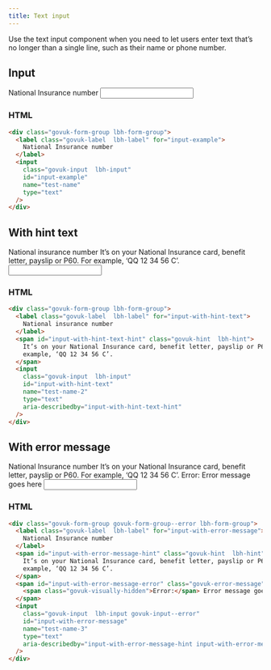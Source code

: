 ```yaml
---
title: Text input
---
```


Use the text input component when you need to let users enter text that’s no longer than a single line, such as their name or phone number.

## Input

<div class="govuk-form-group lbh-form-group">
  <label class="govuk-label  lbh-label" for="input-example">
    National Insurance number
  </label>
  <input
    class="govuk-input  lbh-input"
    id="input-example"
    name="test-name"
    type="text"
  />
</div>

### HTML

```html
<div class="govuk-form-group lbh-form-group">
  <label class="govuk-label  lbh-label" for="input-example">
    National Insurance number
  </label>
  <input
    class="govuk-input  lbh-input"
    id="input-example"
    name="test-name"
    type="text"
  />
</div>
```

## With hint text

<div class="govuk-form-group lbh-form-group">
  <label class="govuk-label  lbh-label" for="input-with-hint-text">
    National insurance number
  </label>
  <span id="input-with-hint-text-hint" class="govuk-hint  lbh-hint">
    It’s on your National Insurance card, benefit letter, payslip or P60. For
    example, ‘QQ 12 34 56 C’.
  </span>
  <input
    class="govuk-input  lbh-input"
    id="input-with-hint-text"
    name="test-name-2"
    type="text"
    aria-describedby="input-with-hint-text-hint"
  />
</div>

### HTML

```html
<div class="govuk-form-group lbh-form-group">
  <label class="govuk-label  lbh-label" for="input-with-hint-text">
    National insurance number
  </label>
  <span id="input-with-hint-text-hint" class="govuk-hint  lbh-hint">
    It’s on your National Insurance card, benefit letter, payslip or P60. For
    example, ‘QQ 12 34 56 C’.
  </span>
  <input
    class="govuk-input  lbh-input"
    id="input-with-hint-text"
    name="test-name-2"
    type="text"
    aria-describedby="input-with-hint-text-hint"
  />
</div>
```

## With error message

<div class="govuk-form-group govuk-form-group--error lbh-form-group">
  <label class="govuk-label  lbh-label" for="input-with-error-message">
    National Insurance number
  </label>
  <span id="input-with-error-message-hint" class="govuk-hint  lbh-hint">
    It’s on your National Insurance card, benefit letter, payslip or P60. For
    example, ‘QQ 12 34 56 C’.
  </span>
  <span id="input-with-error-message-error" class="govuk-error-message">
    <span class="govuk-visually-hidden">Error:</span> Error message goes here
  </span>
  <input
    class="govuk-input  lbh-input govuk-input--error"
    id="input-with-error-message"
    name="test-name-3"
    type="text"
    aria-describedby="input-with-error-message-hint input-with-error-message-error"
  />
</div>

### HTML

```html
<div class="govuk-form-group govuk-form-group--error lbh-form-group">
  <label class="govuk-label  lbh-label" for="input-with-error-message">
    National Insurance number
  </label>
  <span id="input-with-error-message-hint" class="govuk-hint  lbh-hint">
    It’s on your National Insurance card, benefit letter, payslip or P60. For
    example, ‘QQ 12 34 56 C’.
  </span>
  <span id="input-with-error-message-error" class="govuk-error-message">
    <span class="govuk-visually-hidden">Error:</span> Error message goes here
  </span>
  <input
    class="govuk-input  lbh-input govuk-input--error"
    id="input-with-error-message"
    name="test-name-3"
    type="text"
    aria-describedby="input-with-error-message-hint input-with-error-message-error"
  />
</div>
```
